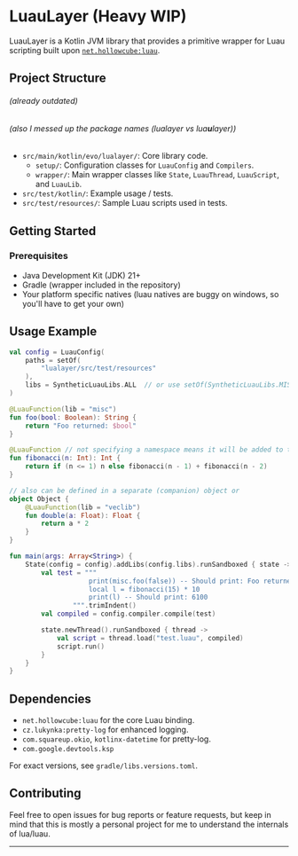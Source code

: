 # LuauLayer (Heavy WIP)

LuauLayer is a Kotlin JVM library that provides a primitive wrapper for Luau scripting built upon [`net.hollowcube:luau`](https://github.com/hollow-cube/luau-java).

## Project Structure 
###### _(already outdated)_
###### _(also I messed up the package names (lualayer vs lua**u**layer))_

*   `src/main/kotlin/evo/lualayer/`: Core library code.
    *   `setup/`: Configuration classes for `LuauConfig` and `Compilers`.
    *   `wrapper/`: Main wrapper classes like `State`, `LuauThread`, `LuauScript`, and `LuauLib`.
*   `src/test/kotlin/`: Example usage / tests.
*   `src/test/resources/`: Sample Luau scripts used in tests.

## Getting Started

### Prerequisites

*   Java Development Kit (JDK) 21+
*   Gradle (wrapper included in the repository)
*   Your platform specific natives (luau natives are buggy on windows, so you'll have to get your own)

## Usage Example

```kotlin
val config = LuauConfig(
    paths = setOf(
        "lualayer/src/test/resources"
    ),
    libs = SyntheticLuauLibs.ALL  // or use setOf(SyntheticLuauLibs.MISC, SyntheticLuauLibs.FOO) if you want specific libs
)

@LuauFunction(lib = "misc")
fun foo(bool: Boolean): String {
    return "Foo returned: $bool"
}

@LuauFunction // not specifying a namespace means it will be added to the global namespace
fun fibonacci(n: Int): Int {
    return if (n <= 1) n else fibonacci(n - 1) + fibonacci(n - 2)
}

// also can be defined in a separate (companion) object or
object Object {
    @LuauFunction(lib = "veclib")
    fun double(a: Float): Float {
        return a * 2
    }
}

fun main(args: Array<String>) {
    State(config = config).addLibs(config.libs).runSandboxed { state ->
        val test = """
                    print(misc.foo(false)) -- Should print: Foo returned: false            
                    local l = fibonacci(15) * 10
                    print(l) -- Should print: 6100
                """.trimIndent()
        val compiled = config.compiler.compile(test)

        state.newThread().runSandboxed { thread ->
            val script = thread.load("test.luau", compiled)
            script.run()
        }
    }
}
```

## Dependencies

*   `net.hollowcube:luau` for the core Luau binding.
*   `cz.lukynka:pretty-log` for enhanced logging.
*   `com.squareup.okio`, `kotlinx-datetime` for pretty-log.
*   `com.google.devtools.ksp`

For exact versions, see `gradle/libs.versions.toml`.

## Contributing

Feel free to open issues for bug reports or feature requests, but keep in mind that this is mostly a personal project for me to understand the internals of lua/luau.

---
